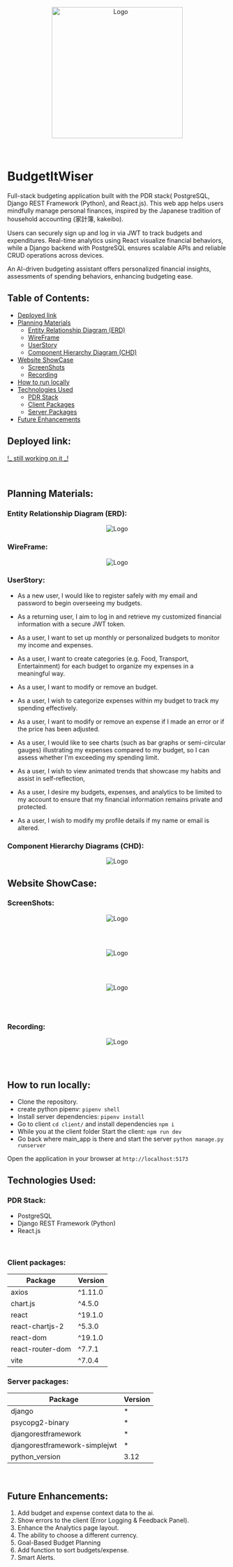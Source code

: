 <p align="center"><img style="width:300px; height: auto;" alt="Logo" src="./client/public/imgs/icon.png"/></p>

<br>

# BudgetItWiser

Full-stack budgeting application built with the PDR stack( PostgreSQL, Django REST Framework (Python), and React.js). This web app helps users mindfully manage personal finances, inspired by the Japanese tradition of household accounting (家計簿, kakeibo).

Users can securely sign up and log in via JWT to track budgets and expenditures. Real-time analytics using React visualize financial behaviors, while a Django backend with PostgreSQL ensures scalable APIs and reliable CRUD operations across devices.

An AI-driven budgeting assistant offers personalized financial insights, assessments of spending behaviors, enhancing budgeting ease.

## Table of Contents:

- [Deployed link](#deployed-link)
- [Planning Materials](#planning-materials)
  - [Entity Relationship Diagram (ERD)](#entity-relationship-diagram-erd)
  - [WireFrame](#wireframe)
  - [UserStory](#userstory)
  - [Component Hierarchy Diagram (CHD)](#component-hierarchy-diagrams-chd)
- [Website ShowCase](#website-showcase)
  - [ScreenShots](#screenshots)
  - [Recording](#recording)
- [How to run locally](#how-to-run-locally)
- [Technologies Used](#technologies-used)
  - [PDR Stack](#pdr-stack)
  - [Client Packages](#client-packages)
  - [Server Packages](#client-packages)
- [Future Enhancements](#future-enhancements)

## Deployed link:

[!_ still working on it _!]()

<br>

## Planning Materials:

### Entity Relationship Diagram (ERD):

<p align="center"><img alt="Logo" src="./images/planningScreenShots/erd.png"/></p>

### WireFrame:

<p align="center"><img alt="Logo" src="./images/planningScreenShots/wireFrame.png"/></p>

### UserStory:

- As a new user, I would like to register safely with my email and password to begin overseeing my budgets.

- As a returning user, I aim to log in and retrieve my customized financial information with a secure JWT token.

- As a user, I want to set up monthly or personalized budgets to monitor my income and expenses.

- As a user, I want to create categories (e.g. Food, Transport, Entertainment) for each budget to organize my expenses in a meaningful way.

- As a user, I want to modify or remove an budget.

- As a user, I wish to categorize expenses within my budget to track my spending effectively.

- As a user, I want to modify or remove an expense if I made an error or if the price has been adjusted.

- As a user, I would like to see charts (such as bar graphs or semi-circular gauges) illustrating my expenses compared to my budget, so I can assess whether I'm exceeding my spending limit.

- As a user, I wish to view animated trends that showcase my habits and assist in self-reflection,

- As a user, I desire my budgets, expenses, and analytics to be limited to my account to ensure that my financial information remains private and protected.

- As a user, I wish to modify my profile details if my name or email is altered.

### Component Hierarchy Diagrams (CHD):

<p align="center"><img alt="Logo" src="./images/planningScreenShots/CHD.png"/></p>

## Website ShowCase:

### ScreenShots:

<p align="center"><img alt="Logo" src="./images/screenShots/Screenshot 2025-08-04 124356.png"/></p>

<br>
<br>

<p align="center"><img alt="Logo" src="./images/screenShots/Screenshot 2025-08-04 124510.png"/></p>

<br>
<br>

<p align="center"><img alt="Logo" src="./images/screenShots/Screenshot 2025-08-04 124639.png"/></p>

<br>
<br>

### Recording:

<p align="center"><img alt="Logo" src="./images/screenShots/record.gif"/></p>

<br>
<br>

## How to run locally:

- Clone the repository.
- create python pipenv: `pipenv shell`
- Install server dependencies: `pipenv install`
- Go to client `cd client/` and install dependencies `npm i`
- While you at the client folder Start the client: `npm run dev`
- Go back where main_app is there and start the server `python manage.py runserver`

Open the application in your browser at `http://localhost:5173`

## Technologies Used:

### PDR Stack:

- PostgreSQL
- Django REST Framework (Python)
- React.js

<br>

### Client packages:

| Package          | Version |
| ---------------- | ------- |
| axios            | ^1.11.0 |
| chart.js         | ^4.5.0  |
| react            | ^19.1.0 |
| react-chartjs-2  | ^5.3.0  |
| react-dom        | ^19.1.0 |
| react-router-dom | ^7.7.1  |
| vite             | ^7.0.4  |

### Server packages:

| Package                       | Version |
| ----------------------------- | ------- |
| django                        | \*      |
| psycopg2-binary               | \*      |
| djangorestframework           | \*      |
| djangorestframework-simplejwt | \*      |
| python_version                | 3.12    |

<br>

## Future Enhancements:

1. Add budget and expense context data to the ai.
2. Show errors to the client (Error Logging & Feedback Panel).
3. Enhance the Analytics page layout.
4. The ability to choose a different currency.
5. Goal-Based Budget Planning
6. Add function to sort budgets/expense.
7. Smart Alerts.
